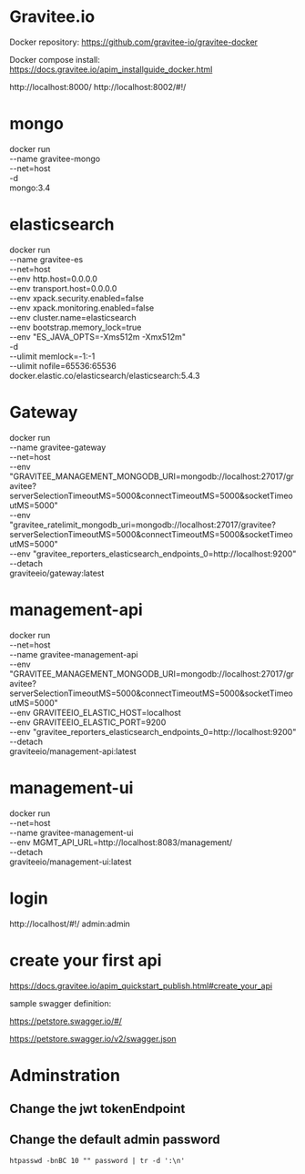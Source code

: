 Gravitee.io
===============



Docker repository: https://github.com/gravitee-io/gravitee-docker

Docker compose install: https://docs.gravitee.io/apim_installguide_docker.html

http://localhost:8000/
http://localhost:8002/#!/


# mongo
docker run \
--name gravitee-mongo \
--net=host \
-d \
mongo:3.4

# elasticsearch

docker run \
--name gravitee-es \
--net=host \
--env http.host=0.0.0.0 \
--env transport.host=0.0.0.0 \
--env xpack.security.enabled=false \
--env xpack.monitoring.enabled=false \
--env cluster.name=elasticsearch \
--env bootstrap.memory_lock=true \
--env "ES_JAVA_OPTS=-Xms512m -Xmx512m" \
-d \
--ulimit memlock=-1:-1 \
--ulimit nofile=65536:65536 \
docker.elastic.co/elasticsearch/elasticsearch:5.4.3


# Gateway

docker run  \
--name gravitee-gateway \
--net=host \
--env "GRAVITEE_MANAGEMENT_MONGODB_URI=mongodb://localhost:27017/gravitee?serverSelectionTimeoutMS=5000&connectTimeoutMS=5000&socketTimeoutMS=5000" \
--env "gravitee_ratelimit_mongodb_uri=mongodb://localhost:27017/gravitee?serverSelectionTimeoutMS=5000&connectTimeoutMS=5000&socketTimeoutMS=5000" \
--env "gravitee_reporters_elasticsearch_endpoints_0=http://localhost:9200" \
--detach  \
graviteeio/gateway:latest

# management-api

docker run \
--net=host \
--name gravitee-management-api \
--env "GRAVITEE_MANAGEMENT_MONGODB_URI=mongodb://localhost:27017/gravitee?serverSelectionTimeoutMS=5000&connectTimeoutMS=5000&socketTimeoutMS=5000" \
--env GRAVITEEIO_ELASTIC_HOST=localhost \
--env GRAVITEEIO_ELASTIC_PORT=9200 \
--env "gravitee_reporters_elasticsearch_endpoints_0=http://localhost:9200" \
--detach  \
graviteeio/management-api:latest

# management-ui

docker run \
--net=host \
--name gravitee-management-ui \
--env MGMT_API_URL=http://localhost:8083/management/ \
--detach  \
graviteeio/management-ui:latest

# login

http://localhost/#!/
  admin:admin

# create your first api

https://docs.gravitee.io/apim_quickstart_publish.html#create_your_api


sample swagger definition:

https://petstore.swagger.io/#/

https://petstore.swagger.io/v2/swagger.json


# Adminstration

## Change the jwt tokenEndpoint


## Change the default admin password

```
htpasswd -bnBC 10 "" password | tr -d ':\n'
```
